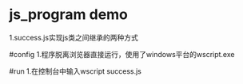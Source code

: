 # js_program demo
1.success.js实现js类之间继承的两种方式<br />

#config
1.程序脱离浏览器直接运行，使用了windows平台的wscript.exe<br />

#run
1.在控制台中输入wscript success.js

